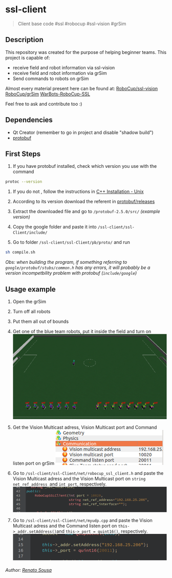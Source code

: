 # ssl-client
> Client base code #ssl #robocup #ssl-vision #grSim 

## Description
This repository was created for the purpose of helping beginner teams.
This project is capable of:
- receive field and robot information via ssl-vision
- receive field and robot information via grSim
- Send commands to robots on grSim

Almost every material present here can be found at:
 [RoboCup/ssl-vision](https://github.com/RoboCup-SSL/ssl-vision)
 [RoboCup/grSim](https://github.com/RoboCup-SSL/grSim)
 [WarBots-RoboCup-SSL](https://github.com/findcongwang/WarBots-RoboCup-SSL)

Feel free to ask and contribute too :)

## Dependencies
- Qt Creator (remember to go in project and disable "shadow build")
- [protobuf](https://github.com/google/protobuf)

## First Steps
1. If you have protobuf installed, check which version you use with the command
```sh
protoc --version
```

1. If you do not , follow the instructions in [C++ Installation - Unix](https://github.com/google/protobuf/tree/master/src)

1. According to its version download the referent in [protobuf/releases](https://github.com/google/protobuf/releases)

1. Extract the downloaded file and go to `/protobuf-2.5.0/src/` *(example version)*

1. Copy the google folder and paste it into `/ssl-client/ssl-Client/include/`

1. Go to folder `/ssl-client/ssl-Client/pb/proto/` and run
```sh
sh compile.sh
```

*Obs: when building the program, if something referring to `google/protobuf/stubs/common.h` has any errors, it will probably be a version incompetbility problem with protobuf (`include/google`)*

## Usage example
1. Open the grSim
1. Turn off all robots
1. Put them all out of bounds
1. Get one of the blue team robots, put it inside the field and turn on
![](prints/exampleSimulation.png)

1. Get the Vision Multicast adress, Vision Multicast port and Command listen port on grSim
![](prints/ips.png)

1. Go to `/ssl-client/ssl-Client/net/robocup_ssl_client.h` and paste the Vision Multicast adress and the Vision Multicast port on `string net_ref_address `and `int port`, respectively.
![](prints/clientH.png)

1. Go to `/ssl-client/ssl-Client/net/myudp.cpp` and paste the Vision Multicast adress and the Command listen port on `this->_addr.setAddress()`and `this->_port = quint16()`, respectively. 
![](prints/myudpCPP.png)

###### Author: [Renato Sousa](https://github.com/renatoosousa) 

